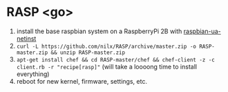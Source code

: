 # RASP \<go>

1. install the base raspbian system on a RaspberryPi 2B with [raspbian-ua-netinst](https://github.com/debian-pi/raspbian-ua-netinst)
2. `curl -L https://github.com/nilx/RASP/archive/master.zip -o RASP-master.zip && unzip RASP-master.zip`
2. `apt-get install chef && cd RASP-master/chef && chef-client -z -c client.rb -r "recipe[rasp]"`
   (will take a loooong time to install everything)
4. reboot for new kernel, firmware, settings, etc.
